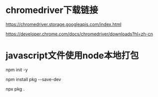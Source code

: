 # chromedriver下载链接

https://chromedriver.storage.googleapis.com/index.html

https://developer.chrome.com/docs/chromedriver/downloads?hl=zh-cn


# javascript文件使用node本地打包

npm init -y

npm install pkg --save-dev

npx pkg .
